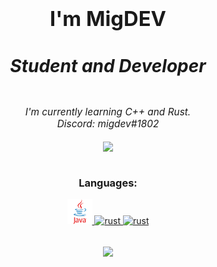 # <div align="center"><h3>I'm MigDEV<h5>Student and Developer</h5></h3></div>

<div align="center"><center style="font-style: oblique; font-size:110%; font-family:"Times New Roman", Times, serif">I'm currently learning C++ and Rust.</div>  

<div align="center"><center style="font-style: oblique; font-size:110%; font-family:"Times New Roman", Times, serif">Discord: migdev#1802</div>  

<br/>  

<div align="center"><img src="https://github-readme-stats.vercel.app/api?username=MigDEV-Weeb&show_icons=true&count_private=true&hide_border=true" align="center" /></div>  

<br/>  

<h3 align="center">Languages:</h3>
<p align="center"> <a href="https://openjdk.java.net/" target="_blank"> <img src="https://raw.githubusercontent.com/devicons/devicon/master/icons/java/java-original-wordmark.svg" alt="java" width="40" height="40"/> </a> <a href="https://isocpp.org/" target="_blank"> <img src="https://upload.wikimedia.org/wikipedia/commons/thumb/1/18/ISO_C%2B%2B_Logo.svg/1200px-ISO_C%2B%2B_Logo.svg.png" alt="rust" width="35" height="40"/> </a>  <a href="https://www.rust-lang.org/" target="_blank"> <img src="https://www.rust-lang.org/static/images/rust-logo-blk.svg" alt="rust" width="45" height="45"/> </a> </p>

<br/>  

<div align="center">
<img src="https://komarev.com/ghpvc/?username=MigDEV-Weeb&&style=flat-square" align="center" />
</div>  
  



